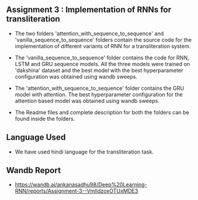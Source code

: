 ## Assignment 3 : Implementation of RNNs for transliteration

* The two folders 'attention_with_sequence_to_sequence' and 'vanilla_sequence_to_sequence' folders contain the source code for the implementation of different variants of RNN for a transliteration system.

* The 'vanilla_sequence_to_sequence' folder contains the code for RNN, LSTM and GRU sequence models. All the three models were trained on 'dakshina' dataset and the best model with the best hyperparameter configuration was obtained using wandb sweeps.

* The 'attention_with_sequence_to_sequence' folder contains the GRU model with attention. The best hyperparameter configuration for the attention based model was obtained using wandb sweeps.

* The Readme files and complete description for both the folders can be found inside the folders.

## Language Used
* We have used hindi language for the transliteration task.

## Wandb Report

* https://wandb.ai/ankanasadhu98/Deep%20Learning-RNN/reports/Assignment-3--VmlldzoxOTUxMDE3



